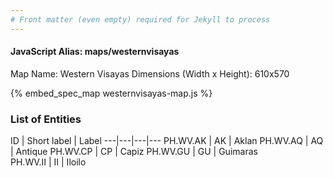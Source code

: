 ```yaml
---
# Front matter (even empty) required for Jekyll to process
---
```


#### JavaScript Alias: maps/westernvisayas

Map Name: Western Visayas
Dimensions (Width x Height): 610x570



{% embed_spec_map westernvisayas-map.js %}

### List of Entities

ID | Short label | Label
---|---|---|---
PH.WV.AK | AK | Aklan
PH.WV.AQ | AQ | Antique
PH.WV.CP | CP | Capiz
PH.WV.GU | GU | Guimaras		
PH.WV.II | II | Iloilo